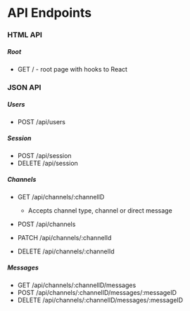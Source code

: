 # API Endpoints

### HTML API

##### Root
* GET / - root page with hooks to React

### JSON API
##### Users
* POST /api/users

##### Session
* POST /api/session
* DELETE /api/session

##### Channels
* GET /api/channels/:channelID

   * Accepts channel type, channel or direct message
* POST /api/channels
* PATCH /api/channels/:channelId
* DELETE /api/channels/:channelId

##### Messages
* GET /api/channels/:channelID/messages
* POST /api/channels/:channelID/messages/:messageID
* DELETE /api/channels/:channelID/messages/:messageID